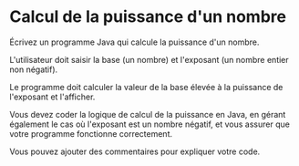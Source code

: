 # Calcul de la puissance d'un nombre

Écrivez un programme Java qui calcule la puissance d'un nombre. 

L'utilisateur doit saisir la base (un nombre) et l'exposant (un nombre entier non négatif). 

Le programme doit calculer la valeur de la base élevée à la puissance de l'exposant et l'afficher. 

Vous devez coder la logique de calcul de la puissance en Java, en gérant également le cas où 
l'exposant est un nombre négatif, et vous assurer que votre programme fonctionne correctement. 

Vous pouvez ajouter des commentaires pour expliquer votre code.